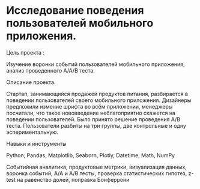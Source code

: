 #  Исследование поведения пользователей мобильного приложения.

Цель проекта :

Изучение воронки событий пользователей мобильного приложения, анализ проведенного А/А/В теста.

Описание проекта.

Стартап, занимающийся продажей продуктов питания, разбирается в поведении пользователей своего мобильного приложения. Дизайнеры предложили измение шрифта во всём приложении, менеджеры посчитали, что такое нововведение неблагоприятно скажется на поведении пользователей. Было принято решение проведения А/В теста. Пользователи разбиты на три группы, две контрольные и одну эспериментальную.

Навыки и инструменты

Python, Pandas, Matplotlib, Seaborn, Plotly, Datetime, Math, NumPy

Событийная аналитика, продуктовые метрики, визуализация данных, воронка событий, А/А и А/В тесты, проверка статистических гипотез, z-test на равенство долей, поправка Бонферрони

